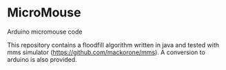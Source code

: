 # MicroMouse
Arduino micromouse code

This repository contains a floodfill algorithm written in java and tested with mms simulator (https://github.com/mackorone/mms).
A conversion to arduino is also provided.
